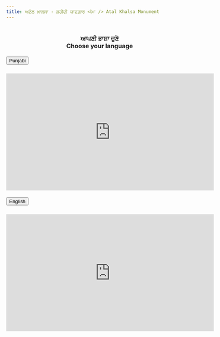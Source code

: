 ```yaml
---
title: ਅਟੱਲ ਖ਼ਾਲਸਾ - ਸ਼ਹੀਦੀ ਯਾਦਗ਼ਾਰ <br /> Atal Khalsa Monument
---
```


<h1>
<h2 class="display-3 pb-3"></h2>

<div style="text-align: center">
    <p>
        <h3>ਆਪਣੀ ਭਾਸ਼ਾ ਚੁਣੋ <br />
        Choose your language</h3>
    </p>
</div>

<div class="cd-section" id="accordion">
    <div class="accordion-1">
      <div class="container">
        <div class="row">
          <div class="col-md-12 ml-auto">
            <div class="accordion" id="accordionExample">
              <div class="card">
                <div class="card-header" id="headingOne">
                  <h5 class="mb-0">
                    <button class="btn btn-link w-100 text-primary text-left collapsed" type="button" data-toggle="collapse" data-target="#collapseOne" aria-expanded="false" aria-controls="collapseOne">
                        Punjabi
                      <i class="ni ni-bold-down float-right pt-1"></i>
                    </button>
                  </h5>
                </div>
                <div id="collapseOne" class="collapse" aria-labelledby="headingOne" data-parent="#accordionExample" style="">
                  <div class="card-body opacity-8">
                        <iframe src="https://www.youtube.com/embed/i6AFP1NiF-U?modestbranding=1&rel=0" title="YouTube video player" frameborder="0" allow="accelerometer; clipboard-write; encrypted-media; gyroscope; picture-in-picture; web-share" allowfullscreen width="560" height="315"></iframe>
                  </div>
                </div>
              </div>
              <div class="card">
                <div class="card-header" id="headingTwo">
                  <h5 class="mb-0">
                    <button class="btn btn-link w-100 text-primary text-left" type="button" data-toggle="collapse" data-target="#collapseTwo" aria-expanded="false" aria-controls="collapseTwo">
                      English
                      <i class="ni ni-bold-down float-right pt-1"></i>
                    </button>
                  </h5>
                </div>
                <div id="collapseTwo" class="collapse" aria-labelledby="headingTwo" data-parent="#accordionExample" style="">
                  <iframe src="https://www.youtube.com/embed/i6AFP1NiF-U?modestbranding=1&rel=0" title="YouTube video player" frameborder="0" allow="accelerometer; clipboard-write; encrypted-media; gyroscope; picture-in-picture; web-share" allowfullscreen width="560" height="315"></iframe>
                </div>
              </div>
            </div>
          </div>
        </div>
      </div>
    </div>
  </div>